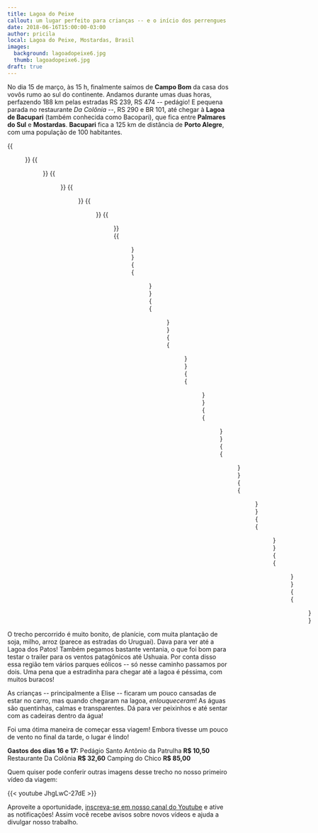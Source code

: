 ```yaml
---
title: Lagoa do Peixe
callout: um lugar perfeito para crianças -- e o início dos perrengues
date: 2018-06-16T15:00:00-03:00
author: pricila
local: Lagoa do Peixe, Mostardas, Brasil
images:
  background: lagoadopeixe6.jpg
  thumb: lagoadopeixe6.jpg
draft: true
---
```


No dia 15 de março, às 15 h, finalmente saímos de **Campo Bom** da casa dos vovôs rumo ao sul do continente. Andamos durante umas duas horas, perfazendo 188 km pelas estradas RS 239, RS 474 -- pedágio! E pequena parada no restaurante *Da Colônia* --, RS 290 e BR 101, até chegar à **Lagoa de Bacupari** (também conhecida como Bacopari), que fica entre **Palmares do Sul** e **Mostardas**. **Bacupari** fica a 125 km de distância de **Porto Alegre**, com uma população de 100 habitantes.

<div class="clearfix">
{{<figure "lagoadopeixe1.jpg" "" "float-left">}}
{{<figure "lagoadopeixe2.jpg" "" "float-right">}}
{{<figure "lagoadopeixe3.jpg" "" "float-left">}}
{{<figure "lagoadopeixe4.jpg" "" "float-right">}}
{{<figure "lagoadopeixe5.jpg" "" "float-left">}}
{{<figure "lagoadopeixe6.jpg" "" "float-right">}}
{{<figure "lagoadopeixe7.jpg" "" "float-left">}}
{{<figure "lagoadopeixe8.jpg" "" "float-right">}}
{{<figure "lagoadopeixe9.jpg" "" "float-left">}}
{{<figure "lagoadopeixe10.jpg" "" "float-right">}}
{{<figure "lagoadopeixe11.jpg" "" "float-left">}}
{{<figure "lagoadopeixe12.jpg" "" "float-right">}}
{{<figure "mostardas1.jpg" "" "float-left">}}
{{<figure "mostardas2.jpg" "" "float-right">}}
{{<figure "mostardas3.jpg" "" "float-left">}}
{{<figure "lagoadopeixe2a.jpg" "" "float-right">}}
{{<figure "lagoadopeixe2b.jpg" "" "float-left">}}
</div>

O trecho percorrido é muito bonito, de planície, com muita plantação de soja, milho, arroz (parece as estradas do Uruguai). Dava para ver até a Lagoa dos Patos! Também pegamos bastante ventania, o que foi bom para testar o trailer para os ventos patagônicos até Ushuaia. Por conta disso essa região tem vários parques eólicos -- só nesse caminho passamos por dois. Uma pena que a estradinha para chegar até a lagoa é péssima, com muitos buracos!


As crianças -- principalmente a Elise -- ficaram um pouco cansadas de estar no carro, mas quando chegaram na lagoa, *enlouqueceram*! As águas são quentinhas, calmas e transparentes. Dá para ver peixinhos e até sentar com as cadeiras dentro da água!


Foi uma ótima maneira de começar essa viagem! Embora tivesse um pouco de vento no final da tarde, o lugar é lindo! 

**Gastos dos dias 16 e 17:**
Pedágio Santo Antônio da Patrulha **R$ 10,50**
Restaurante Da Colônia **R$ 32,60**
Camping do Chico **R$ 85,00**

Quem quiser pode conferir outras imagens desse trecho no nosso primeiro vídeo da viagem:

{{< youtube JhgLwC-27dE >}} 

Aproveite a oportunidade, [inscreva-se em nosso canal do Youtube](https://www.youtube.com/6overlanders?sub_confirmation=1) e ative as notificações! Assim você recebe avisos sobre novos vídeos e ajuda a divulgar nosso trabalho.

